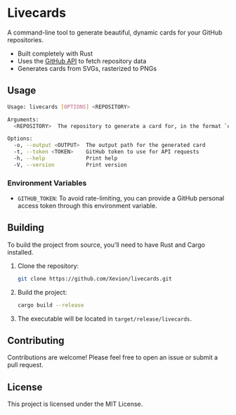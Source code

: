 # Livecards

A command-line tool to generate beautiful, dynamic cards for your GitHub repositories.

- Built completely with Rust
- Uses the [GitHub API](https://docs.github.com/en/rest) to fetch repository data
- Generates cards from SVGs, rasterized to PNGs

## Usage

```bash
Usage: livecards [OPTIONS] <REPOSITORY>

Arguments:
  <REPOSITORY>  The repository to generate a card for, in the format `owner/repo`

Options:
  -o, --output <OUTPUT>  The output path for the generated card
  -t, --token <TOKEN>    GitHub token to use for API requests
  -h, --help             Print help
  -V, --version          Print version
```

### Environment Variables

- `GITHUB_TOKEN`: To avoid rate-limiting, you can provide a GitHub personal access token through this environment variable.

## Building

To build the project from source, you'll need to have Rust and Cargo installed.

1.  Clone the repository:
    ```bash
    git clone https://github.com/Xevion/livecards.git
    ```
2.  Build the project:
    ```bash
    cargo build --release
    ```
3.  The executable will be located in `target/release/livecards`.

## Contributing

Contributions are welcome! Please feel free to open an issue or submit a pull request.

## License

This project is licensed under the MIT License.
